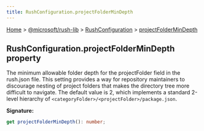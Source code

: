 ```yaml
---
title: RushConfiguration.projectFolderMinDepth
---
```



[Home](./index.md) &gt; [@microsoft/rush-lib](./rush-lib.md) &gt; [RushConfiguration](./rush-lib.rushconfiguration.md) &gt; [projectFolderMinDepth](./rush-lib.rushconfiguration.projectfoldermindepth.md)

## RushConfiguration.projectFolderMinDepth property

The minimum allowable folder depth for the projectFolder field in the rush.json file. This setting provides a way for repository maintainers to discourage nesting of project folders that makes the directory tree more difficult to navigate. The default value is 2, which implements a standard 2-level hierarchy of `<categoryFolder>/<projectFolder>/package.json`.

<b>Signature:</b>

```typescript
get projectFolderMinDepth(): number;
```
